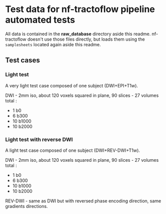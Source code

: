 # Test data for nf-tractoflow pipeline automated tests

All data is contained in the **raw_database** directory aside this readme. nf-tractoflow
doesn't use those files directly, but loads them using the `samplesheets` located again
aside this readme.

## Test cases

### Light test

A very light test case composed of one subject (DWI+EPI+T1w).

DWI - 2mm iso, about 120 voxels squared in plane, 90 slices - 27 volumes total : 

- 1 b0
- 6 b300
- 10 b1000
- 10 b2000

### Light test with reverse DWI

A light test case composed of one subject (DWI+REV-DWI+T1w).

DWI - 2mm iso, about 120 voxels squared in plane, 90 slices - 27 volumes total : 

- 1 b0
- 6 b300
- 10 b1000
- 10 b2000

REV-DWI - same as DWI but with reversed phase encoding direction, same gradients directions.

